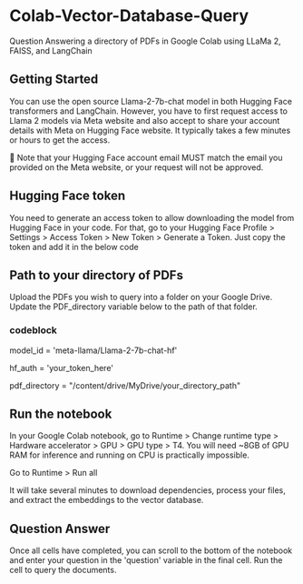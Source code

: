 # Colab-Vector-Database-Query
Question Answering a directory of PDFs in Google Colab using LLaMa 2, FAISS, and LangChain

## Getting Started

You can use the open source Llama-2-7b-chat model in both Hugging Face transformers and LangChain. However, you have to first request access to Llama 2 models via Meta website and also accept to share your account details with Meta on Hugging Face website. It typically takes a few minutes or hours to get the access.

🚨 Note that your Hugging Face account email MUST match the email you provided on the Meta website, or your request will not be approved.


## Hugging Face token

You need to generate an access token to allow downloading the model from Hugging Face in your code. For that, go to your Hugging Face Profile > Settings > Access Token > New Token > Generate a Token. Just copy the token and add it in the below code

## Path to your directory of PDFs

Upload the PDFs you wish to query into a folder on your Google Drive. Update the PDF_directory variable below to the path of that folder.

###  codeblock
model_id = 'meta-llama/Llama-2-7b-chat-hf'

hf_auth = 'your_token_here'

pdf_directory = "/content/drive/MyDrive/your_directory_path"


## Run the notebook

In your Google Colab notebook, go to Runtime > Change runtime type > Hardware accelerator > GPU > GPU type > T4. You will need ~8GB of GPU RAM for inference and running on CPU is practically impossible.

Go to Runtime > Run all

It will take several minutes to download dependencies, process your files, and extract the embeddings to the vector database.

## Question Answer

Once all cells have completed, you can scroll to the bottom of the notebook and enter your question in the 'question' variable in the final cell. Run the cell to query the documents.
